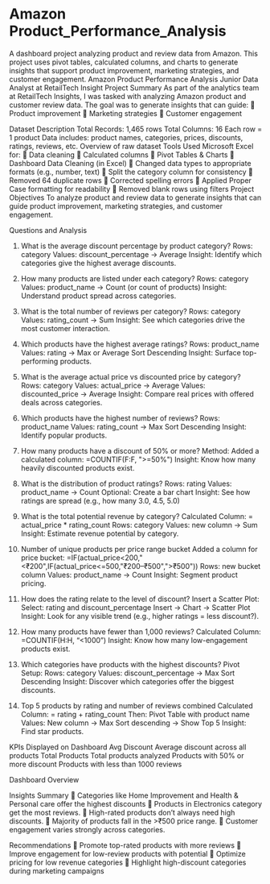 # Amazon Product_Performance_Analysis
A dashboard project analyzing product and review data from Amazon. This project uses pivot tables, calculated columns, and charts to generate insights that support product improvement, marketing strategies, and customer engagement.
Amazon Product Performance Analysis
Junior Data Analyst at RetailTech Insight
Project Summary
As part of the analytics team at RetailTech Insights, I was tasked with analyzing Amazon product and customer review data. The goal was to generate insights that can guide:
	Product improvement
	Marketing strategies
	Customer engagement

Dataset Description
Total Records: 1,465 rows
Total Columns: 16
Each row = 1 product
Data includes: product names, categories, prices, discounts, ratings, reviews, etc.
Overview of raw dataset
Tools Used
Microsoft Excel for:
	Data cleaning
	Calculated columns
	Pivot Tables & Charts
	Dashboard
Data Cleaning (in Excel)
	Changed data types to appropriate formats (e.g., number, text)
	Split the category column for consistency
	Removed 64 duplicate rows
	Corrected spelling errors
	Applied Proper Case formatting for readability
	Removed blank rows using filters
Project Objectives
To analyze product and review data to generate insights that can guide product improvement, marketing strategies, and customer engagement.

Questions and Analysis
1. What is the average discount percentage by product category?
Rows: category
Values: discount_percentage → Average
Insight: Identify which categories give the highest average discounts.





2. How many products are listed under each category?
Rows: category
Values: product_name → Count (or count of products)
Insight: Understand product spread across categories.






3. What is the total number of reviews per category?
Rows: category
Values: rating_count → Sum
Insight: See which categories drive the most customer interaction.








4. Which products have the highest average ratings?
Rows: product_name
Values: rating → Max or Average
Sort Descending
Insight: Surface top-performing products.








5. What is the average actual price vs discounted price by category?
Rows: category
Values: actual_price → Average
Values: discounted_price → Average
Insight: Compare real prices with offered deals across categories.





6. Which products have the highest number of reviews?
Rows: product_name
Values: rating_count → Max
Sort Descending
Insight: Identify popular products.







7. How many products have a discount of 50% or more?
Method:
Added a calculated column:
=COUNTIF(F:F,  ">=50%")
Insight: Know how many heavily discounted products exist.
8. What is the distribution of product ratings?
Rows: rating
Values: product_name → Count
Optional: Create a bar chart
Insight: See how ratings are spread (e.g., how many 3.0, 4.5, 5.0)








9. What is the total potential revenue by category?
Calculated Column: = actual_price * rating_count
Rows: category
Values: new column → Sum
Insight: Estimate revenue potential by category.







10. Number of unique products per price range bucket
Added a column for price bucket:
=IF(actual_price<200,"<₹200",IF(actual_price<=500,"₹200–₹500",">₹500"))
Rows: new bucket column
Values: product_name → Count 
Insight: Segment product pricing.




11. How does the rating relate to the level of discount?
Insert a Scatter Plot:
Select: rating and discount_percentage
Insert → Chart → Scatter Plot
Insight: Look for any visible trend (e.g., higher ratings = less discount?).
12. How many products have fewer than 1,000 reviews?
Calculated Column:
=COUNTIF(H:H, “<1000”)
Insight: Know how many low-engagement products exist.
13. Which categories have products with the highest discounts?
Pivot Setup:
Rows: category
Values: discount_percentage → Max
Sort Descending
Insight: Discover which categories offer the biggest discounts.







14. Top 5 products by rating and number of reviews combined
Calculated Column:
= rating + rating_count
Then:
Pivot Table with product name
Values: New column → Max
Sort descending → Show Top 5
Insight: Find star products.








KPIs Displayed on Dashboard
Avg Discount	Average discount across all products
Total Products	Total products analyzed
Products with 50% or more discount
Products with less than 1000 reviews

Dashboard Overview 

Insights Summary
	Categories like Home Improvement and Health & Personal care offer the highest discounts
	Products in Electronics category get the most reviews.
	High-rated products don’t always need high discounts.
	Majority of products fall in the >₹500 price range.
	Customer engagement varies strongly across categories.

Recommendations
	Promote top-rated products with more reviews
	Improve engagement for low-review products with potential
	Optimize pricing for low revenue categories
	Highlight high-discount categories during marketing campaigns
